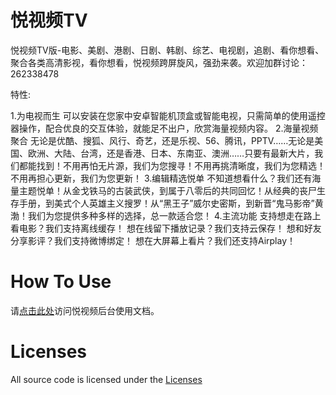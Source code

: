 悦视频TV
==========
悦视频TV版-电影、美剧、港剧、日剧、韩剧、综艺、电视剧，追剧、看你想看、聚合各类高清影视，看你想看，悦视频跨屏旋风，强劲来袭。欢迎加群讨论：262338478

特性:

1.为电视而生
可以安装在您家中安卓智能机顶盒或智能电视，只需简单的使用遥控器操作，配合优良的交互体验，就能足不出户，欣赏海量视频内容。
2.海量视频聚合
无论是优酷、搜狐、风行、奇艺，还是乐视、56、腾讯，PPTV……无论是美国、欧洲、大陆、台湾，还是香港、日本、东南亚、澳洲……只要有最新大片，我们都能找到！不用再怕无片源，我们为您搜寻！不用再挑清晰度，我们为您精选！不用再担心更新，我们为您更新！
3.编辑精选悦单
不知道想看什么？我们还有海量主题悦单！从金戈铁马的古装武侠，到属于八零后的共同回忆！从经典的丧尸生存手册，到美式个人英雄主义搜罗！从“黑王子”威尔史密斯，到新晋“鬼马影帝”黄渤！我们为您提供多种多样的选择，总一款适合您！
4.主流功能
支持想走在路上看电影？我们支持离线缓存！
想在线留下播放记录？我们支持云保存！
想和好友分享影评？我们支持微博绑定！
想在大屏幕上看片？我们还支持Airplay！

How To Use
==========
请[点击此处](http://upgrade.joyplus.tv/opensource/joyplustv.pdf)访问悦视频后台使用文档。

Licenses
==========
All source code is licensed under the [Licenses](https://github.com/Alex-dandan/joyplus-tv/blob/master/LICENSE)
